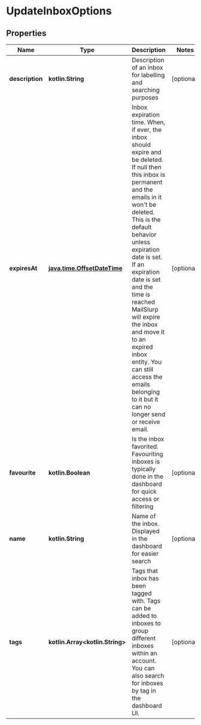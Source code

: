 
# UpdateInboxOptions

## Properties
Name | Type | Description | Notes
------------ | ------------- | ------------- | -------------
**description** | **kotlin.String** | Description of an inbox for labelling and searching purposes |  [optional]
**expiresAt** | [**java.time.OffsetDateTime**](java.time.OffsetDateTime.md) | Inbox expiration time. When, if ever, the inbox should expire and be deleted. If null then this inbox is permanent and the emails in it won&#39;t be deleted. This is the default behavior unless expiration date is set. If an expiration date is set and the time is reached MailSlurp will expire the inbox and move it to an expired inbox entity. You can still access the emails belonging to it but it can no longer send or receive email. |  [optional]
**favourite** | **kotlin.Boolean** | Is the inbox favorited. Favouriting inboxes is typically done in the dashboard for quick access or filtering |  [optional]
**name** | **kotlin.String** | Name of the inbox. Displayed in the dashboard for easier search |  [optional]
**tags** | **kotlin.Array&lt;kotlin.String&gt;** | Tags that inbox has been tagged with. Tags can be added to inboxes to group different inboxes within an account. You can also search for inboxes by tag in the dashboard UI. |  [optional]



